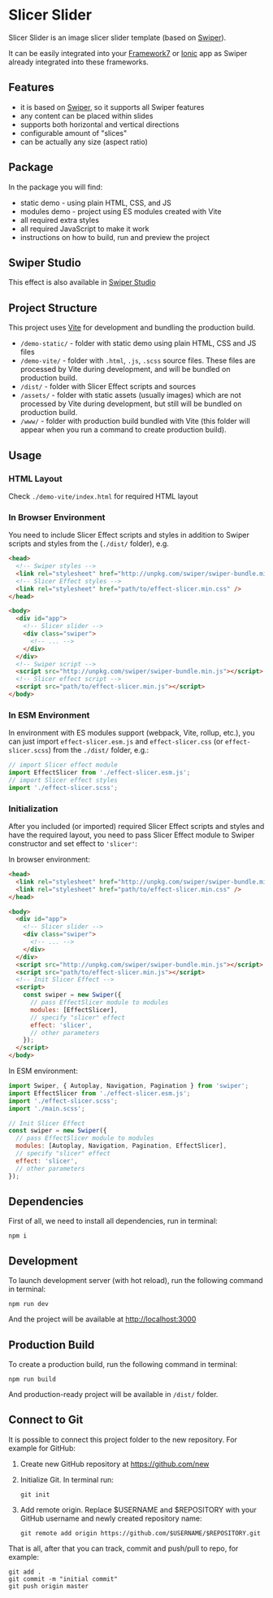 # Slicer Slider

Slicer Slider is an image slicer slider template (based on [Swiper](https://swiperjs.com)).

It can be easily integrated into your [Framework7](https://framework7.io) or [Ionic](https://ionicframework.com) app as Swiper already integrated into these frameworks.

## Features

- it is based on [Swiper](https://swiperjs.com), so it supports all Swiper features
- any content can be placed within slides
- supports both horizontal and vertical directions
- configurable amount of "slices"
- can be actually any size (aspect ratio)

## Package

In the package you will find:

- static demo - using plain HTML, CSS, and JS
- modules demo - project using ES modules created with Vite
- all required extra styles
- all required JavaScript to make it work
- instructions on how to build, run and preview the project

## Swiper Studio

This effect is also available in [Swiper Studio](https://studio.swiperjs.com)

<!-- STORE_END -->

## Project Structure

This project uses [Vite](https://vitejs.dev) for development and bundling the production build.

- `/demo-static/` - folder with static demo using plain HTML, CSS and JS files
- `/demo-vite/` - folder with `.html`, `.js`, `.scss` source files. These files are processed by Vite during development, and will be bundled on production build.
- `/dist/` - folder with Slicer Effect scripts and sources
- `/assets/` - folder with static assets (usually images) which are not processed by Vite during development, but still will be bundled on production build.
- `/www/` - folder with production build bundled with Vite (this folder will appear when you run a command to create production build).

## Usage

### HTML Layout

Check `./demo-vite/index.html` for required HTML layout

### In Browser Environment

You need to include Slicer Effect scripts and styles in addition to Swiper scripts and styles from the (`./dist/` folder), e.g.

```html
<head>
  <!-- Swiper styles -->
  <link rel="stylesheet" href="http://unpkg.com/swiper/swiper-bundle.min.css" />
  <!-- Slicer Effect styles -->
  <link rel="stylesheet" href="path/to/effect-slicer.min.css" />
</head>

<body>
  <div id="app">
    <!-- Slicer slider -->
    <div class="swiper">
      <!-- ... -->
    </div>
  </div>
  <!-- Swiper script -->
  <script src="http://unpkg.com/swiper/swiper-bundle.min.js"></script>
  <!-- Slicer effect script -->
  <script src="path/to/effect-slicer.min.js"></script>
</body>
```

### In ESM Environment

In environment with ES modules support (webpack, Vite, rollup, etc.), you can just import `effect-slicer.esm.js` and `effect-slicer.css` (or `effect-slicer.scss`) from the `./dist/` folder, e.g.:

```js
// import Slicer effect module
import EffectSlicer from './effect-slicer.esm.js';
// import Slicer effect styles
import './effect-slicer.scss';
```

### Initialization

After you included (or imported) required Slicer Effect scripts and styles and have the required layout, you need to pass Slicer Effect module to Swiper constructor and set effect to `'slicer'`:

In browser environment:

```html
<head>
  <link rel="stylesheet" href="http://unpkg.com/swiper/swiper-bundle.min.css" />
  <link rel="stylesheet" href="path/to/effect-slicer.min.css" />
</head>

<body>
  <div id="app">
    <!-- Slicer slider -->
    <div class="swiper">
      <!-- ... -->
    </div>
  </div>
  <script src="http://unpkg.com/swiper/swiper-bundle.min.js"></script>
  <script src="path/to/effect-slicer.min.js"></script>
  <!-- Init Slicer Effect -->
  <script>
    const swiper = new Swiper({
      // pass EffectSlicer module to modules
      modules: [EffectSlicer],
      // specify "slicer" effect
      effect: 'slicer',
      // other parameters
    });
  </script>
</body>
```

In ESM environment:

```js
import Swiper, { Autoplay, Navigation, Pagination } from 'swiper';
import EffectSlicer from './effect-slicer.esm.js';
import './effect-slicer.scss';
import './main.scss';

// Init Slicer Effect
const swiper = new Swiper({
  // pass EffectSlicer module to modules
  modules: [Autoplay, Navigation, Pagination, EffectSlicer],
  // specify "slicer" effect
  effect: 'slicer',
  // other parameters
});
```

## Dependencies

First of all, we need to install all dependencies, run in terminal:

```
npm i
```

## Development

To launch development server (with hot reload), run the following command in terminal:

```
npm run dev
```

And the project will be available at [http://localhost:3000](http://localhost:3000)

## Production Build

To create a production build, run the following command in terminal:

```
npm run build
```

And production-ready project will be available in `/dist/` folder.

## Connect to Git

It is possible to connect this project folder to the new repository. For example for GitHub:

1. Create new GitHub repository at https://github.com/new

2. Initialize Git. In terminal run:

   ```
   git init
   ```

3. Add remote origin. Replace $USERNAME and $REPOSITORY with your GitHub username and newly created repository name:
   ```
   git remote add origin https://github.com/$USERNAME/$REPOSITORY.git
   ```

That is all, after that you can track, commit and push/pull to repo, for example:

```
git add .
git commit -m "initial commit"
git push origin master
```
